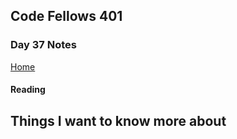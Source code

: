 ## Code Fellows 401

### Day 37 Notes

[Home](../README.md)

#### Reading



## Things I want to know more about


